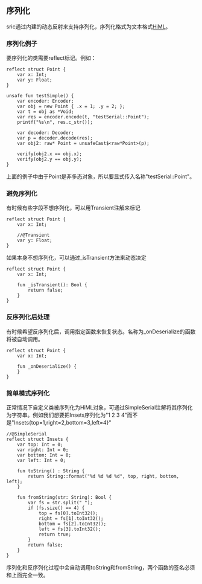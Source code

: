 
## 序列化
sric通过内建的动态反射来支持序列化，序列化格式为文本格式[HiML](https://github.com/chunquedong/jsonc)。


### 序列化例子
要序列化的类需要reflect标记。例如：

```
reflect struct Point {
    var x: Int;
    var y: Float;
}

unsafe fun testSimple() {
    var encoder: Encoder;
    var obj = new Point { .x = 1; .y = 2; };
    var t = obj as *Void;
    var res = encoder.encode(t, "testSerial::Point");
    printf("%s\n", res.c_str());

    var decoder: Decoder;
    var p = decoder.decode(res);
    var obj2: raw* Point = unsafeCast$<raw*Point>(p);
    
    verify(obj2.x == obj.x);
    verify(obj2.y == obj.y);
}
```
上面的例子中由于Point是非多态对象，所以要显式传入名称"testSerial::Point"。

### 避免序列化
有时候有些字段不想序列化，可以用Transient注解来标记

```
reflect struct Point {
    var x: Int;

    //@Transient
    var y: Float;
}
```

如果本身不想序列化，可以通过_isTransient方法来动态决定
```
reflect struct Point {
    var x: Int;

    fun _isTransient(): Bool {
        return false;
    }
}
```

### 反序列化后处理
有时候希望反序列化后，调用指定函数来恢复状态。名称为_onDeserialize的函数将被自动调用。
```
reflect struct Point {
    var x: Int;

    fun _onDeserialize() {
    }
}
```

### 简单模式序列化
正常情况下自定义类被序列化为HiML对象，可通过SimpleSerial注解将其序列化为字符串。例如我们想要把Insets序列化为"1 2 3 4"而不是"Insets{top=1,right=2,bottom=3,left=4}"

```
//@SimpleSerial
reflect struct Insets {
    var top: Int = 0;
    var right: Int = 0;
    var bottom: Int = 0;
    var left: Int = 0;

    fun toString() : String {
        return String::format("%d %d %d %d", top, right, bottom, left);
    }

    fun fromString(str: String): Bool {
        var fs = str.split(" ");
        if (fs.size() == 4) {
            top = fs[0].toInt32();
            right = fs[1].toInt32();
            bottom = fs[2].toInt32();
            left = fs[3].toInt32();
            return true;
        }
        return false;
    }
}
```

序列化和反序列化过程中会自动调用toString和fromString，两个函数的签名必须和上面完全一致。
